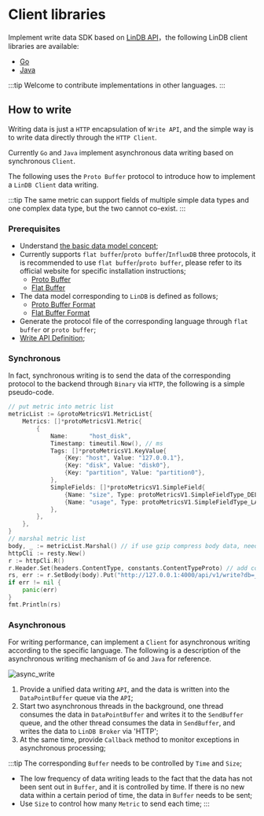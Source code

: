 # Client libraries

Implement write data SDK based on [LinDB API](../api.md)，the following LinDB client libraries are available:

- [Go](go.md)
- [Java](java.md)

:::tip
Welcome to contribute implementations in other languages.
:::

## How to write

Writing data is just a `HTTP` encapsulation of `Write API`, and the simple way is to write data directly through the `HTTP Client`.

Currently `Go` and `Java` implement asynchronous data writing based on synchronous `Client`.

The following uses the `Proto Buffer` protocol to introduce how to implement a `LinDB Client` data writing.

:::tip
The same metric can support fields of multiple simple data types and one complex data type, but the two cannot co-exist.
:::

### Prerequisites

- Understand [the basic data model concept](../concept.md);
- Currently supports `flat buffer`/`proto buffer`/`InfluxDB` three protocols, it is recommended to use `flat buffer`/`proto buffer`, please refer to its official website for specific installation instructions;
	* [Proto Buffer](https://protobuf.dev/)
	* [Flat Buffer](https://google.github.io/flatbuffers/)
- The data model corresponding to `LinDB` is defined as follows;
	* [Proto Buffer Format](https://github.com/lindb/common/blob/main/proto/v1/linmetrics.proto)
	* [Flat Buffer Format](https://github.com/lindb/common/blob/main/proto/v1/metrics.fbs)
- Generate the protocol file of the corresponding language through `flat buffer` or `proto buffer`;
- [Write API Definition](../../api/write.md);

### Synchronous 

In fact, synchronous writing is to send the data of the corresponding protocol to the backend through `Binary` via `HTTP`, the following is a simple pseudo-code.

```go
// put metric into metric list
metricList := &protoMetricsV1.MetricList{
	Metrics: []*protoMetricsV1.Metric{
		{
			Name:      "host_disk",
			Timestamp: timeutil.Now(), // ms
			Tags: []*protoMetricsV1.KeyValue{
				{Key: "host", Value: "127.0.0.1"},
				{Key: "disk", Value: "disk0"},
				{Key: "partition", Value: "partition0"},
			},
			SimpleFields: []*protoMetricsV1.SimpleField{
				{Name: "size", Type: protoMetricsV1.SimpleFieldType_DELTA_SUM, Value: 1}, // data point
				{Name: "usage", Type: protoMetricsV1.SimpleFieldType_LAST, Value: 0.83}, // data point
			},
		},
	},
}
// marshal metric list
body, _ := metricList.Marshal() // if use gzip compress body data, need set content_encoding=gzip
httpCli := resty.New()
r := httpCli.R()
r.Header.Set(headers.ContentType, constants.ContentTypeProto) // add content_type=application/protobuf
rs, err := r.SetBody(body).Put("http://127.0.0.1:4000/api/v1/write?db=_internal") // send http request
if err != nil {
	panic(err)
}
fmt.Println(rs)
```

### Asynchronous 

For writing performance, can implement a `Client` for asynchronous writing according to the specific language. The following is a description of the asynchronous writing mechanism of `Go` and `Java` for reference.

![async_write](@images/design/async_client.png)

1. Provide a unified data writing `API`, and the data is written into the `DataPointBuffer` queue via the `API`;
2. Start two asynchronous threads in the background, one thread consumes the data in `DataPointBuffer` and writes it to the `SendBuffer` queue, and the other thread consumes the data in `SendBuffer`, and writes the data to `LinDB Broker` via 'HTTP';
3. At the same time, provide `Callback` method to monitor exceptions in asynchronous processing;

:::tip
The corresponding `Buffer` needs to be controlled by `Time` and `Size`;
- The low frequency of data writing leads to the fact that the data has not been sent out in `Buffer`, and it is controlled by time. If there is no new data within a certain period of time, the data in `Buffer` needs to be sent;
- Use `Size` to control how many `Metric` to send each time;
:::
